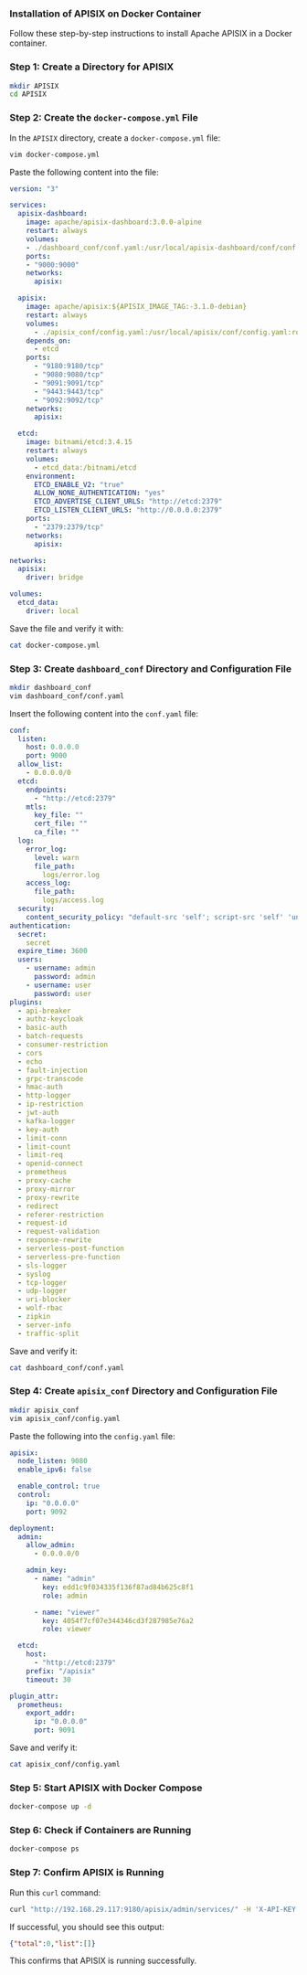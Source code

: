 ### Installation of APISIX on Docker Container

Follow these step-by-step instructions to install Apache APISIX in a Docker container.

### Step 1: Create a Directory for APISIX
```bash
mkdir APISIX
cd APISIX
```

### Step 2: Create the `docker-compose.yml` File
In the `APISIX` directory, create a `docker-compose.yml` file:
```bash
vim docker-compose.yml
```
Paste the following content into the file:
```yaml
version: "3"

services:
  apisix-dashboard:
    image: apache/apisix-dashboard:3.0.0-alpine
    restart: always
    volumes:
    - ./dashboard_conf/conf.yaml:/usr/local/apisix-dashboard/conf/conf.yaml
    ports:
    - "9000:9000"
    networks:
      apisix:

  apisix:
    image: apache/apisix:${APISIX_IMAGE_TAG:-3.1.0-debian}
    restart: always
    volumes:
      - ./apisix_conf/config.yaml:/usr/local/apisix/conf/config.yaml:ro
    depends_on:
      - etcd
    ports:
      - "9180:9180/tcp"
      - "9080:9080/tcp"
      - "9091:9091/tcp"
      - "9443:9443/tcp"
      - "9092:9092/tcp"
    networks:
      apisix:

  etcd:
    image: bitnami/etcd:3.4.15
    restart: always
    volumes:
      - etcd_data:/bitnami/etcd
    environment:
      ETCD_ENABLE_V2: "true"
      ALLOW_NONE_AUTHENTICATION: "yes"
      ETCD_ADVERTISE_CLIENT_URLS: "http://etcd:2379"
      ETCD_LISTEN_CLIENT_URLS: "http://0.0.0.0:2379"
    ports:
      - "2379:2379/tcp"
    networks:
      apisix:

networks:
  apisix:
    driver: bridge

volumes:
  etcd_data:
    driver: local
```

Save the file and verify it with:
```bash
cat docker-compose.yml
```

### Step 3: Create `dashboard_conf` Directory and Configuration File
```bash
mkdir dashboard_conf
vim dashboard_conf/conf.yaml
```
Insert the following content into the `conf.yaml` file:
```yaml
conf:
  listen:
    host: 0.0.0.0
    port: 9000
  allow_list:
    - 0.0.0.0/0
  etcd:
    endpoints:
      - "http://etcd:2379"
    mtls:
      key_file: ""
      cert_file: ""
      ca_file: ""
  log:
    error_log:
      level: warn
      file_path:
        logs/error.log
    access_log:
      file_path:
        logs/access.log
  security:
    content_security_policy: "default-src 'self'; script-src 'self' 'unsafe-eval' 'unsafe-inline'; style-src 'self' 'unsafe-inline'; frame-src *"
authentication:
  secret:
    secret
  expire_time: 3600
  users:
    - username: admin
      password: admin
    - username: user
      password: user
plugins:
  - api-breaker
  - authz-keycloak
  - basic-auth
  - batch-requests
  - consumer-restriction
  - cors
  - echo
  - fault-injection
  - grpc-transcode
  - hmac-auth
  - http-logger
  - ip-restriction
  - jwt-auth
  - kafka-logger
  - key-auth
  - limit-conn
  - limit-count
  - limit-req
  - openid-connect
  - prometheus
  - proxy-cache
  - proxy-mirror
  - proxy-rewrite
  - redirect
  - referer-restriction
  - request-id
  - request-validation
  - response-rewrite
  - serverless-post-function
  - serverless-pre-function
  - sls-logger
  - syslog
  - tcp-logger
  - udp-logger
  - uri-blocker
  - wolf-rbac
  - zipkin
  - server-info
  - traffic-split
```

Save and verify it:
```bash
cat dashboard_conf/conf.yaml
```

### Step 4: Create `apisix_conf` Directory and Configuration File
```bash
mkdir apisix_conf
vim apisix_conf/config.yaml
```
Paste the following into the `config.yaml` file:
```yaml
apisix:
  node_listen: 9080
  enable_ipv6: false

  enable_control: true
  control:
    ip: "0.0.0.0"
    port: 9092

deployment:
  admin:
    allow_admin:
      - 0.0.0.0/0

    admin_key:
      - name: "admin"
        key: edd1c9f034335f136f87ad84b625c8f1
        role: admin

      - name: "viewer"
        key: 4054f7cf07e344346cd3f287985e76a2
        role: viewer

  etcd:
    host:
      - "http://etcd:2379"
    prefix: "/apisix"
    timeout: 30

plugin_attr:
  prometheus:
    export_addr:
      ip: "0.0.0.0"
      port: 9091
```

Save and verify it:
```bash
cat apisix_conf/config.yaml
```

### Step 5: Start APISIX with Docker Compose
```bash
docker-compose up -d
```

### Step 6: Check if Containers are Running
```bash
docker-compose ps
```

### Step 7: Confirm APISIX is Running
Run this `curl` command:
```bash
curl "http://192.168.29.117:9180/apisix/admin/services/" -H 'X-API-KEY: edd1c9f034335f136f87ad84b625c8f1'
```
If successful, you should see this output:
```json
{"total":0,"list":[]}
```

This confirms that APISIX is running successfully.

